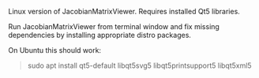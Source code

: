 Linux version of JacobianMatrixViewer. Requires installed Qt5 libraries.

Run JacobianMatrixViewer from terminal window and fix missing dependencies by
installing appropriate distro packages.

On Ubuntu this should work:

> sudo apt install qt5-default libqt5svg5 libqt5printsupport5 libqt5xml5


